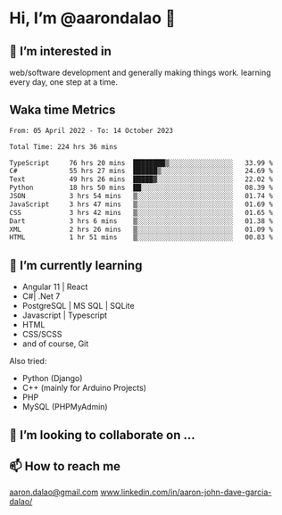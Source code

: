 # __Hi, I’m @aarondalao__ 👋 
## 👀 I’m interested in 
web/software development and generally making things work.
learning every day, one step at a time. 

## Waka time Metrics
<!--START_SECTION:waka-->

```txt
From: 05 April 2022 - To: 14 October 2023

Total Time: 224 hrs 36 mins

TypeScript     76 hrs 20 mins  ████████▒░░░░░░░░░░░░░░░░   33.99 %
C#             55 hrs 27 mins  ██████▒░░░░░░░░░░░░░░░░░░   24.69 %
Text           49 hrs 26 mins  █████▓░░░░░░░░░░░░░░░░░░░   22.02 %
Python         18 hrs 50 mins  ██░░░░░░░░░░░░░░░░░░░░░░░   08.39 %
JSON           3 hrs 54 mins   ▒░░░░░░░░░░░░░░░░░░░░░░░░   01.74 %
JavaScript     3 hrs 47 mins   ▒░░░░░░░░░░░░░░░░░░░░░░░░   01.69 %
CSS            3 hrs 42 mins   ▒░░░░░░░░░░░░░░░░░░░░░░░░   01.65 %
Dart           3 hrs 6 mins    ▒░░░░░░░░░░░░░░░░░░░░░░░░   01.38 %
XML            2 hrs 26 mins   ▒░░░░░░░░░░░░░░░░░░░░░░░░   01.09 %
HTML           1 hr 51 mins    ▒░░░░░░░░░░░░░░░░░░░░░░░░   00.83 %
```

<!--END_SECTION:waka-->

## 🌱 I’m currently learning 

- Angular 11 | React 
- C#| .Net 7
- PostgreSQL | MS SQL | SQLite
- Javascript | Typescript
- HTML 
- CSS/SCSS
- and of course, Git 


Also tried:
- Python (Django)
- C++ (mainly for Arduino Projects)
- PHP
- MySQL (PHPMyAdmin)


## 💞️ I’m looking to collaborate on ...

## 📫 How to reach me 
aaron.dalao@gmail.com
www.linkedin.com/in/aaron-john-dave-garcia-dalao/

<!---
aarondalao/aarondalao is a ✨ special ✨ repository because its `README.md` (this file) appears on your GitHub profile.
You can click the Preview link to take a look at your changes.
--->
